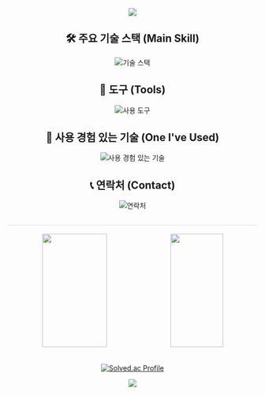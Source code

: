 <div align= "center">
    <img src="https://capsule-render.vercel.app/api?type=waving&color=0:808080,100:cccccc&height=150&text=&animation=fadeIn&fontColor=000000&fontSize=60" />
</div>    

<div align="center">
  
  ## 🛠 주요 기술 스택 (Main Skill)
  <img src="https://skillicons.dev/icons?i=spring,java,hibernate,gradle,maven" alt="기술 스택" />

  ## 🔧 도구 (Tools)
  <img src="https://skillicons.dev/icons?i=mysql,mongodb,eclipse,idea,vscode,github,notion" alt="사용 도구" />

  ## 🔨 사용 경험 있는 기술 (One I've Used)
  <img src="https://skillicons.dev/icons?i=react,androidstudio,php,html,css,js,c,python,docker" alt="사용 경험 있는 기술" />

  ## 📞 연락처 (Contact)
  <img src="https://skillicons.dev/icons?i=instagram,gmail,discord" alt="연락처" />

</div>


  
  <h2 style="border-bottom: 1px solid #d8dee4; color: #ffffff;"></h2> 
<div align="center">
    <img src="https://github-readme-stats-git-masterrstaa-rickstaa.vercel.app/api?username=Dongyeon0123&theme=tokyonight&show_icons=true&custom_title=GitHub%20Stats" height="230px" width="51%" />
    <img src="https://github-readme-stats-git-masterrstaa-rickstaa.vercel.app/api/top-langs/?username=Dongyeon0123&layout=compact&theme=tokyonight" height="230px" width="46%" /><br>
</div>
</div><br>

<p align="center">
    <a href="https://solved.ac/ldy195112/">
        <img src="http://mazassumnida.wtf/api/v2/generate_badge?boj=ldy195112" alt="Solved.ac Profile" />
    </a>
</p>


<footer>
  <div align="center">
    <img src="https://capsule-render.vercel.app/api?type=waving&color=0:808080,100:cccccc&height=150&section=footer" />
  </div>
</footer>





    

<!--
**Dongyeon0123/Dongyeon0123** is a ✨ _special_ ✨ repository because its `README.md` (this file) appears on your GitHub profile.

Here are some ideas to get you started:

- 🔭 I’m currently working on ...
- 🌱 I’m currently learning ...
- 👯 I’m looking to collaborate on ...
- 🤔 I’m looking for help with ...
- 💬 Ask me about ...
- 📫 How to reach me: ...
- 😄 Pronouns: ...
- ⚡ Fun fact: ...
-->
